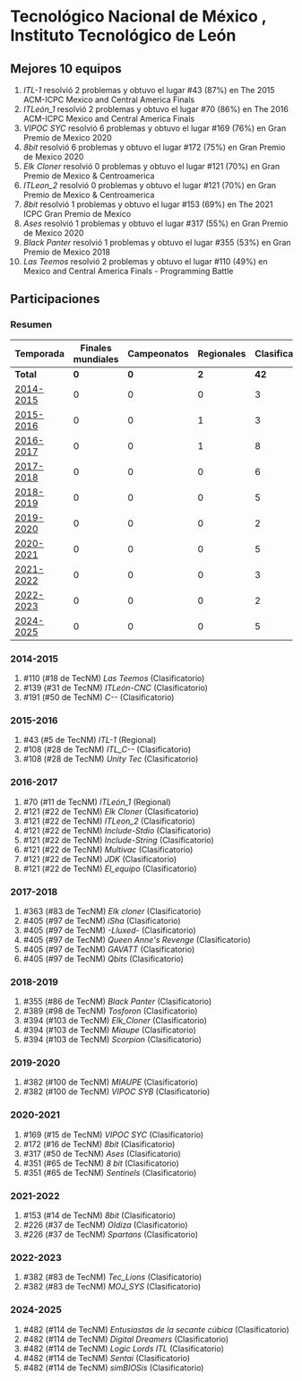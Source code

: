 # Tecnológico Nacional de México , Instituto Tecnológico de León

## Mejores 10 equipos

1. _ITL-1_ resolvió 2 problemas y obtuvo el lugar #43 (87%) en The 2015 ACM-ICPC Mexico and Central America Finals
1. _ITLeón_1_ resolvió 2 problemas y obtuvo el lugar #70 (86%) en The 2016 ACM-ICPC Mexico and Central America Finals
1. _VIPOC SYC_ resolvió 6 problemas y obtuvo el lugar #169 (76%) en Gran Premio de Mexico 2020
1. _8bit_ resolvió 6 problemas y obtuvo el lugar #172 (75%) en Gran Premio de Mexico 2020
1. _Elk Cloner_ resolvió 0 problemas y obtuvo el lugar #121 (70%) en Gran Premio de Mexico & Centroamerica
1. _ITLeon_2_ resolvió 0 problemas y obtuvo el lugar #121 (70%) en Gran Premio de Mexico & Centroamerica
1. _8bit_ resolvió 1 problemas y obtuvo el lugar #153 (69%) en The 2021 ICPC Gran Premio de Mexico
1. _Ases_ resolvió 1 problemas y obtuvo el lugar #317 (55%) en Gran Premio de Mexico 2020
1. _Black Panter_ resolvió 1 problemas y obtuvo el lugar #355 (53%) en Gran Premio de Mexico 2018
1. _Las Teemos_ resolvió 2 problemas y obtuvo el lugar #110 (49%) en Mexico and Central America Finals - Programming Battle

## Participaciones

### Resumen

| Temporada | Finales mundiales | Campeonatos | Regionales | Clasificatorios | Equipos |
| --- | --- | --- | --- | --- | --- |
| **Total** | **0** | **0** | **2** | **42** | **42** |
| [2014-2015](#2014-2015) | 0 | 0 | 0 | 3 | 3 |
| [2015-2016](#2015-2016) | 0 | 0 | 1 | 3 | 3 |
| [2016-2017](#2016-2017) | 0 | 0 | 1 | 8 | 8 |
| [2017-2018](#2017-2018) | 0 | 0 | 0 | 6 | 6 |
| [2018-2019](#2018-2019) | 0 | 0 | 0 | 5 | 5 |
| [2019-2020](#2019-2020) | 0 | 0 | 0 | 2 | 2 |
| [2020-2021](#2020-2021) | 0 | 0 | 0 | 5 | 5 |
| [2021-2022](#2021-2022) | 0 | 0 | 0 | 3 | 3 |
| [2022-2023](#2022-2023) | 0 | 0 | 0 | 2 | 2 |
| [2024-2025](#2024-2025) | 0 | 0 | 0 | 5 | 5 |

### 2014-2015

1. #110 (#18 de TecNM) _Las Teemos_ (Clasificatorio)
1. #139 (#31 de TecNM) _ITLeón-CNC_ (Clasificatorio)
1. #191 (#50 de TecNM) _C--_ (Clasificatorio)

### 2015-2016

1. #43 (#5 de TecNM) _ITL-1_ (Regional)
1. #108 (#28 de TecNM) _ITL_C--_ (Clasificatorio)
1. #108 (#28 de TecNM) _Unity Tec_ (Clasificatorio)

### 2016-2017

1. #70 (#11 de TecNM) _ITLeón_1_ (Regional)
1. #121 (#22 de TecNM) _Elk Cloner_ (Clasificatorio)
1. #121 (#22 de TecNM) _ITLeon_2_ (Clasificatorio)
1. #121 (#22 de TecNM) _Include-Stdio_ (Clasificatorio)
1. #121 (#22 de TecNM) _Include-String_ (Clasificatorio)
1. #121 (#22 de TecNM) _Multivac_ (Clasificatorio)
1. #121 (#22 de TecNM) _JDK_ (Clasificatorio)
1. #121 (#22 de TecNM) _El_equipo_ (Clasificatorio)

### 2017-2018

1. #363 (#83 de TecNM) _Elk cloner_ (Clasificatorio)
1. #405 (#97 de TecNM) _iSha_ (Clasificatorio)
1. #405 (#97 de TecNM) _-Lluxed-_ (Clasificatorio)
1. #405 (#97 de TecNM) _Queen Anne's Revenge_ (Clasificatorio)
1. #405 (#97 de TecNM) _GAVATT_ (Clasificatorio)
1. #405 (#97 de TecNM) _Qbits_ (Clasificatorio)

### 2018-2019

1. #355 (#86 de TecNM) _Black Panter_ (Clasificatorio)
1. #389 (#98 de TecNM) _Tosforon_ (Clasificatorio)
1. #394 (#103 de TecNM) _Elk_Cloner_ (Clasificatorio)
1. #394 (#103 de TecNM) _Miaupe_ (Clasificatorio)
1. #394 (#103 de TecNM) _Scorpion_ (Clasificatorio)

### 2019-2020

1. #382 (#100 de TecNM) _MIAUPE_ (Clasificatorio)
1. #382 (#100 de TecNM) _VIPOC SYB_ (Clasificatorio)

### 2020-2021

1. #169 (#15 de TecNM) _VIPOC SYC_ (Clasificatorio)
1. #172 (#16 de TecNM) _8bit_ (Clasificatorio)
1. #317 (#50 de TecNM) _Ases_ (Clasificatorio)
1. #351 (#65 de TecNM) _8 bit_ (Clasificatorio)
1. #351 (#65 de TecNM) _Sentinels_ (Clasificatorio)

### 2021-2022

1. #153 (#14 de TecNM) _8bit_ (Clasificatorio)
1. #226 (#37 de TecNM) _Oldiza_ (Clasificatorio)
1. #226 (#37 de TecNM) _Spartans_ (Clasificatorio)

### 2022-2023

1. #382 (#83 de TecNM) _Tec_Lions_ (Clasificatorio)
1. #382 (#83 de TecNM) _MOJ_SYS_ (Clasificatorio)

### 2024-2025

1. #482 (#114 de TecNM) _Entusiastas de la secante cúbica_ (Clasificatorio)
1. #482 (#114 de TecNM) _Digital Dreamers_ (Clasificatorio)
1. #482 (#114 de TecNM) _Logic Lords ITL_ (Clasificatorio)
1. #482 (#114 de TecNM) _Sentai_ (Clasificatorio)
1. #482 (#114 de TecNM) _simBIOSis_ (Clasificatorio)



